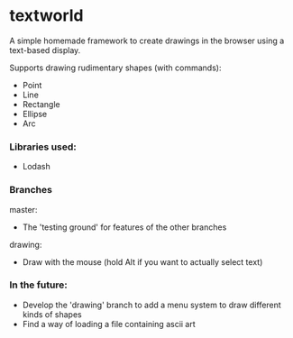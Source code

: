 # textworld

A simple homemade framework to create drawings in the browser using a text-based display.

Supports drawing rudimentary shapes (with commands):
- Point
- Line
- Rectangle
- Ellipse
- Arc

### Libraries used:
- Lodash

### Branches

master: 
- The 'testing ground' for features of the other branches

drawing: 
- Draw with the mouse (hold Alt if you want to actually select text)

### In the future: 
- Develop the 'drawing' branch to add a menu system to draw different kinds of shapes
- Find a way of loading a file containing ascii art
